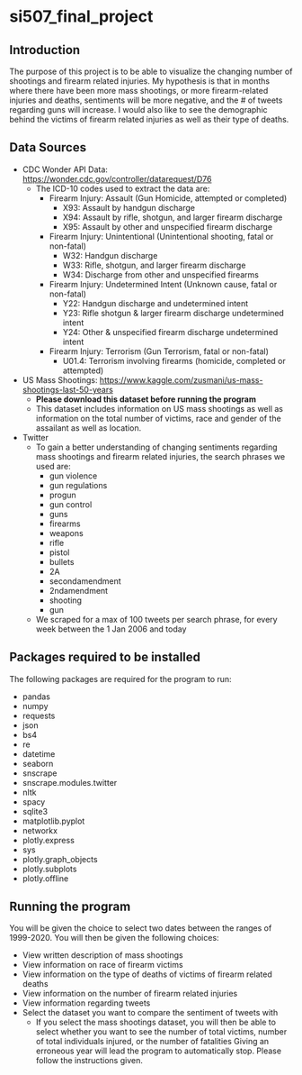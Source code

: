 # si507_final_project

## Introduction

The purpose of this project is to be able to visualize the changing number of shootings and firearm related injuries. My hypothesis is that in months where there have been more 
mass shootings, or more firearm-related injuries and deaths, sentiments will be more negative, and the # of tweets regarding guns will increase. 
I would also like to see the demographic behind the victims of firearm related injuries as well as their type of deaths. 

## Data Sources
- CDC Wonder API Data: https://wonder.cdc.gov/controller/datarequest/D76
  - The ICD-10 codes used to extract the data are: 
    - Firearm Injury: Assault (Gun Homicide, attempted or completed)
      - X93: Assault by handgun discharge
      - X94: Assault by rifle, shotgun, and larger firearm discharge
      - X95: Assault by other and unspecified firearm discharge
    - Firearm Injury: Unintentional (Unintentional shooting, fatal or non-fatal)
      - W32: Handgun discharge
      - W33: Rifle, shotgun, and larger firearm discharge
      - W34: Discharge from other and unspecified firearms
    - Firearm Injury: Undetermined Intent (Unknown cause, fatal or non-fatal)
      - Y22: Handgun discharge and undetermined intent
      - Y23: Rifle shotgun & larger firearm discharge undetermined intent
      - Y24: Other & unspecified firearm discharge undetermined intent
    - Firearm Injury: Terrorism (Gun Terrorism, fatal or non-fatal)
      - U01.4: Terrorism involving firearms (homicide, completed or attempted)
- US Mass Shootings: https://www.kaggle.com/zusmani/us-mass-shootings-last-50-years
  - **Please download this dataset before running the program**
  - This dataset includes information on US mass shootings as well as information on the total number of victims, 
  race and gender of the assailant as well as location.
- Twitter 
  - To gain a better understanding of changing sentiments regarding mass shootings and firearm related injuries, the search phrases we used are: 
    - gun violence
    - gun regulations
    - progun
    - gun control
    - guns
    - firearms
    - weapons
    - rifle
    - pistol
    - bullets
    - 2A
    - secondamendment
    - 2ndamendment
    - shooting
    - gun
  - We scraped for a max of 100 tweets per search phrase, for every week between the 1 Jan 2006 and today

## Packages required to be installed

The following packages are required for the program to run: 
- pandas
- numpy
- requests
- json
- bs4
- re
- datetime
- seaborn
- snscrape
- snscrape.modules.twitter
- nltk
- spacy
- sqlite3
- matplotlib.pyplot
- networkx
- plotly.express
- sys
- plotly.graph_objects
- plotly.subplots
- plotly.offline

## Running the program
You will be given the choice to select two dates between the ranges of 1999-2020.
You will then be given the following choices:
- View written description of mass shootings
- View information on race of firearm victims
- View information on the type of deaths of victims of firearm related deaths
- View information on the number of firearm related injuries
- View information regarding tweets
- Select the dataset you want to compare the sentiment of tweets with
  - If you select the mass shootings dataset, you will then be able to select whether you want to see the number of total victims, number of total individuals injured, or the number of fatalities
Giving an erroneous year will lead the program to automatically stop. Please follow the instructions given.
